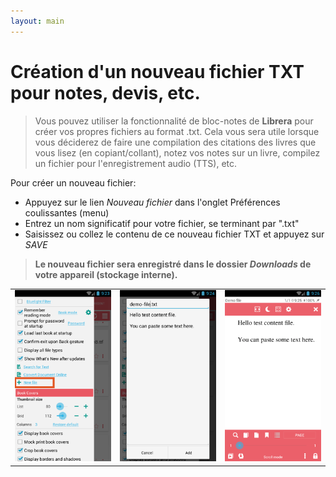 ```yaml
---
layout: main
---
```


# Création d'un nouveau fichier TXT pour notes, devis, etc.

> Vous pouvez utiliser la fonctionnalité de bloc-notes de **Librera** pour créer vos propres fichiers au format .txt. Cela vous sera utile lorsque vous déciderez de faire une compilation des citations des livres que vous lisez (en copiant/collant), notez vos notes sur un livre, compilez un fichier pour l'enregistrement audio (TTS), etc.

Pour créer un nouveau fichier:
* Appuyez sur le lien _Nouveau fichier_ dans l'onglet Préférences coulissantes (menu)
* Entrez un nom significatif pour votre fichier, se terminant par &quot;.txt&quot;
* Saisissez ou collez le contenu de ce nouveau fichier TXT et appuyez sur _SAVE_
> **Le nouveau fichier sera enregistré dans le dossier _Downloads_ de votre appareil (stockage interne).**

||||
|-|-|-|
|![](1.png)|![](2.png)|![](3.png)|
